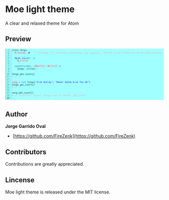# Moe light theme

A clear and relaxed theme for Atom

Preview
---

![alt text](./screenshot.png "Screenshot moe light theme")

Author
------
__Jorge Garrido Oval__
* [https://github.com/FireZenk](https://github.com/FireZenk)


Contributors
---

Contributions are greatly appreciated.

Lincense
---
Moe light theme is released under the MIT license.
